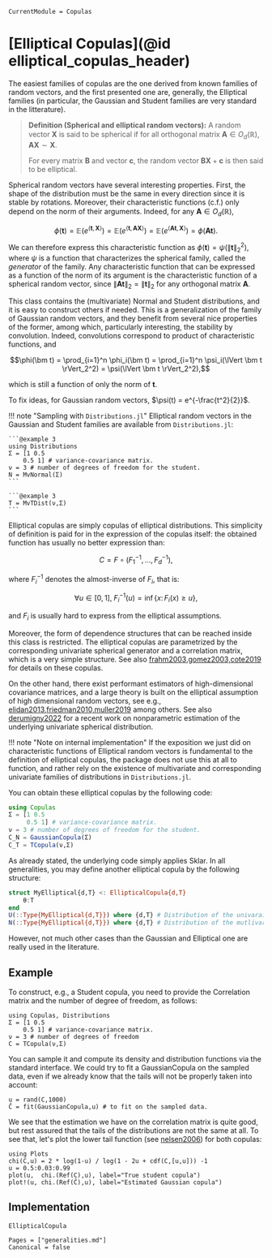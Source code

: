 ```@meta
CurrentModule = Copulas
```
# [Elliptical Copulas](@id elliptical_copulas_header)


The easiest families of copulas are the one derived from known families of random vectors, and the first presented one are, generally, the Elliptical families (in particular, the Gaussian and Student families are very standard in the litterature). 

> **Definition (Spherical and elliptical random vectors):** A random vector $\bm X$ is said to be spherical if for all orthogonal matrix $\bm A \in O_d(\mathbb R)$, $\bm A\bm X \sim \bm X$. 
>
> For every matrix $\bm B$ and vector $\bm c$, the random vector $\bm B \bm X + \bm c$ is then said to be elliptical.


Spherical random vectors have several interesting properties. First, the shape of the distribution must be the same in every direction since it is stable by rotations. Moreover, their characteristic functions (c.f.) only depend on the norm of their arguments. Indeed, for any $\bm A \in O_d(\mathbb R)$, 
```math
\phi(\bm t) = \mathbb E\left(e^{\langle \bm t, \bm X \rangle}\right)= \mathbb E\left(e^{\langle \bm t, \bm A\bm X \rangle}\right) = \mathbb E\left(e^{\langle \bm A\bm t, \bm X \rangle}\right) = \phi(\bm A\bm t).
```

We can therefore express this characteristic function as $\phi(\bm t) = \psi(\lVert \bm t \rVert_2^2)$, where $\psi$ is a function that characterizes the spherical family, called the *generator* of the family. Any characteristic function that can be expressed as a function of the norm of its argument is the characteristic function of a spherical random vector, since $\lVert \bm A \bm t \rVert_2 = \lVert \bm t \rVert_2$ for any orthogonal matrix $\bm A$. 

This class contains the (multivariate) Normal and Student distributions, and it is easy to construct others if needed. This is a generalization of the family of Gaussian random vectors, and they benefit from several nice properties of the former, among which, particularly interesting, the stability by convolution. Indeed, convolutions correspond to product of characteristic functions, and
```math
\phi(\bm t) = \prod_{i=1}^n \phi_i(\bm t) = \prod_{i=1}^n \psi_i(\lVert \bm t \rVert_2^2) = \psi(\lVert \bm t \rVert_2^2),
```
which is still a function of only the norm of $\bm t$. 

To fix ideas, for Gaussian random vectors, $\psi(t) = e^{-\frac{t^2}{2}}$.

!!! note "Sampling with `Distributions.jl`"
    Elliptical random vectors in the Gaussian and Student families are available from `Distributions.jl`:

    ```@example 3
    using Distributions
    Σ = [1 0.5
        0.5 1] # variance-covariance matrix.
    ν = 3 # number of degrees of freedom for the student.
    N = MvNormal(Σ)
    ```

    ```@example 3
    T = MvTDist(ν,Σ)
    ```



Elliptical copulas are simply copulas of elliptical distributions. This simplicity of definition is paid for in the expression of the copulas itself: the obtained function has usually no better expression than: 
```math
C = F \circ (F_1^{-1},...,F_d^{-1}),
```
where $F_i^{-1}$ denotes the almost-inverse of $F_i$, that is: 
```math
\forall u \in [0,1],\;F_i^{-1}(u) = \inf\left\{x :\, F_i(x) \ge u\right\},
```
and $F_i$ is usually hard to express from the elliptical assumptions.

Moreover, the form of dependence structures that can be reached inside this class is restricted. The elliptical copulas are parametrized by the corresponding univariate spherical generator and a correlation matrix, which is a very simple structure. See also [frahm2003,gomez2003,cote2019](@cite) for details on these copulas. 

On the other hand, there exist performant estimators of high-dimensional covariance matrices, and a large theory is built on the elliptical assumption of high dimensional random vectors, see e.g., [elidan2013,friedman2010,muller2019](@cite) among others. See also [derumigny2022](@cite) for a recent work on nonparametric estimation of the underlying univariate spherical distribution. 


!!! note "Note on internal implementation"
    If the exposition we just did on characteristic functions of Elliptical random vectors is fundamental to the definition of elliptical copulas, the package does not use this at all to function, and rather rely on the existence of multivariate and corresponding univariate families of distributions in `Distributions.jl`. 


You can obtain these elliptical copulas by the following code: 
```julia
using Copulas
Σ = [1 0.5
     0.5 1] # variance-covariance matrix.
ν = 3 # number of degrees of freedom for the student.
C_N = GaussianCopula(Σ)
C_T = TCopula(ν,Σ)
```

As already stated, the underlying code simply applies Sklar. In all generalities, you may define another elliptical copula by the following structure: 

```julia
struct MyElliptical{d,T} <: EllipticalCopula{d,T}
    θ:T
end
U(::Type{MyElliptical{d,T}}) where {d,T} # Distribution of the univaraite marginals, Normal() for the Gaussian case. 
N(::Type{MyElliptical{d,T}}) where {d,T} # Distribution of the mutlivariate random vector, MvNormal(\Sigma) for the Gaussian case. 
```

However, not much other cases than the Gaussian and Elliptical one are really used in the literature.

## Example

To construct, e.g., a Student copula, you need to provide the Correlation matrix and the number of degree of freedom, as follows: 

```@example 4
using Copulas, Distributions
Σ = [1 0.5
    0.5 1] # variance-covariance matrix.
ν = 3 # number of degrees of freedom
C = TCopula(ν,Σ)
```

You can sample it and compute its density and distribution functions via the standard interface. We could try to fit a GaussianCopula on the sampled data, even if we already know that the tails will not be properly taken into account: 

```@example 4
u = rand(C,1000)
Ĉ = fit(GaussianCopula,u) # to fit on the sampled data. 
```

We see that the estimation we have on the correlation matrix is quite good, but rest assured that the tails of the distributions are not the same at all. To see that, let's plot the lower tail function (see [nelsen2006](@cite)) for both copulas: 

```@example 4
using Plots
chi(C,u) = 2 * log(1-u) / log(1 - 2u + cdf(C,[u,u])) -1
u = 0.5:0.03:0.99
plot(u,  chi.(Ref(C),u), label="True student copula")
plot!(u, chi.(Ref(Ĉ),u), label="Estimated Gaussian copula")
``` 

## Implementation

```@docs
EllipticalCopula
```


```@bibliography
Pages = ["generalities.md"]
Canonical = false
```